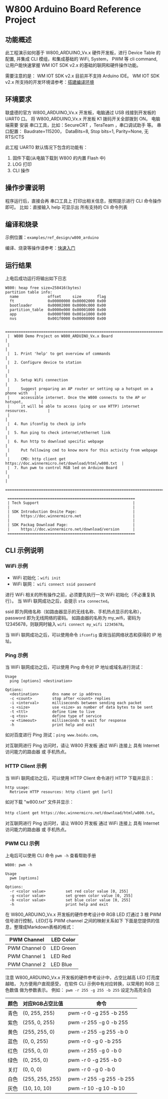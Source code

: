 # W800 Arduino Board Reference Project

## 功能概述

此工程演示如何基于 W800_ARDUINO_Vx.x 硬件开发板，进行 Device Table 的配置, 并集成 CLI 模组，和集成基础的 WiFi, System， PWM 等 cli command, 
让用户能快速掌握 WM IOT SDK v2.x 的基础的联网和硬件操作功能。

需要注意的是：
WM IOT SDK v2.x 目前并不支持 Arduino IDE。
WM IOT SDK v2.x 所支持的开发环境请参考：[搭建编译环境](https://doc.winnermicro.net/w800/zh_CN/2.2-beta.2/get_started/index.html#compiling-environment)


## 环境要求

联盛德的官方 W800_ARDUINO_Vx.x 开发板，电脑通过 USB 线接到开发板的 UART0 口。
将 W800_ARDUINO_Vx.x 开发板 K1 拨码开关全部拨到 ON。
电脑端需要 安装 串口工具，比如：SecureCRT ，TeraTeam ，串口调试助手 等。
串口配置： Baudrate=115200， DataBits=8,   Stop bits=1,  Parity=None,   无 RTS/CTS

此工程 UART0 默认情况下包含的功能有：
1. 固件下载(从电脑下载到 W800 的内置 Flash 中)
2. LOG 打印
3. CLI 操作

## 操作步骤说明

程序运行后，直接会再 串口工具上 打印出相关信息，按照提示进行 CLI 命令操作即可。
比如：直接输入 help 可显示出 所有支持的 Cli 命令列表

## 编译和烧录

示例位置：`examples/ref_design/w800_arduino`

编译、烧录等操作请参考：[快速入门](https://doc.winnermicro.net/w800/zh_CN/2.2-beta.2/get_started/index.html)

## 运行结果

上电后成功运行将输出如下日志

```
W800: heap free size=258416(bytes)
partition table info:
  name             offset     size       flag
  ft               0x00000000 0x00002000 0x00
  bootloader       0x00002000 0x0000c000 0x00
  partition_table  0x0000e000 0x00001000 0x00
  app              0x0000f000 0x001e1000 0x00
  nvs              0x001f0000 0x00008000 0x00

 ================================================================================
 |  W800 Demo Project on W800_ARDUINO_Vx.x Board                                |
 |                                                                              |
 |  1. Print 'help' to get overview of commands                                 |
 |  2. Configure device to station                                              |
 |                                                                              |
 |  3. Setup WiFi connection                                                    |
 |     Suggest preparing an AP router or setting up a hotspot on a phone with   |
 |     accessible internet. Once the W800 connects to the AP or hotspot,        |
 |     it will be able to access (ping or use HTTP) internet resources.         |
 |                                                                              |
 |  4. Run ifconfig to check ip info                                            |
 |  5. Run ping to check internet/ethernet link                                 |
 |  6. Run http to download specific webpage                                    |
 |     Put following cmd to know more for this activity from webpage            |
 |     CMD: http client get https://doc.winnermicro.net/download/html/w800.txt  |
 |  7. Run pwm to control RGB led on Arduino Board                              |
 |                                                                              |
 ================================================================================

 =========================================================
 | Tech Support                                          |
 |                                                       |
 | SDK Introduction Onsite Page:                         |
 |     https://doc.winnermicro.net                       |
 |                                                       |
 | SDK Packag Download Page:                             |
 |     https://doc.winnermicro.net/download/version      |
 =========================================================
```

## CLI 示例说明
### WiFi 示例

- WiFi 初始化：`wifi init`
- WiFi 联网： `wifi connect ssid password`

进行 WiFi 相关的所有操作之前，必须要先执行一次 WiFi 初始化（不必重复执行）。
当 WiFi 联网成功之后，会提示 `sta connected`。

ssid 即为网络名称（如路由器显示的无线名称、手机热点显示的名称），password 即为无线网络的密码。
如路由器的名称为 my_wifi，密码为 12345678，则联网时输入 `wifi connect my_wifi 12345678`。

当 WiFi 联网成功之后，可以使用命令 `ifconfig` 查询当前网络状态和获得的 IP 地址。

### Ping 示例

当 WiFi 联网成功之后，可以使用 Ping 命令对 IP 地址或域名进行测试：

```
Usage
  ping [options] <destination>

Options:
  <destination>      dns name or ip address
  -c <count>         stop after <count> replies
  -i <interval>      milliseconds between sending each packet
  -s <size>          use <size> as number of data bytes to be sent
  -t <ttl>           define time to live
  -q <tos>           define type of service
  -w <timeout>       milliseconds to wait for response
  -h                 print help and exit
```

如对百度进行 Ping 测试：`ping www.baidu.com`。

对互联网进行 Ping 访问时，请让 W800 开发板 通过 WiFi 连接上 具有 Internet 访问能力的路由器 或 手机热点。

### HTTP Client 示例

当 WiFi 联网成功之后，可以使用 HTTP Client 命令进行 HTTP 下载并显示：

```
http usage:
  Retrieve HTTP resources: http client get [url]
```

如对下载 "w800.txt" 文件并显示：

`http client get https://doc.winnermicro.net/download/html/w800.txt`。

对互联网进行 Ping 访问时，请让 W800 开发板 通过 WiFi 连接上 具有 Internet 访问能力的路由器 或 手机热点。


### PWM CLI 示例

上电后可以使用 CLI 命令 `pwm -h` 查看帮助手册
```
W800: pwm -h

Usage
  pwm [options]

Options:
  -r <color value>         set red color value [0, 255]
  -g <color value>         set green color value [0, 255]
  -b <color value>         set blue color value [0, 255]
  -h                       print help and exit
```

在 W800_ARDUINO_Vx.x 开发板的硬件参考设计中 RGB LED 灯通过 3 根 PWM 信号进行控制，LED灯与 PWM channel 之间的映射关系如下
下面是您提供的信息，整理成Markdown表格的格式：

| PWM Channel | LED Color |
|-------------|-----------|
| PWM Channel 0 | LED Green |
| PWM Channel 1 | LED Red   |
| PWM Channel 2 | LED Blue |

注意 W800_ARDUINO_Vx.x 开发板的硬件参考设计中，占空比越高 LED 灯亮度越暗，
为方便用户直观感受， 在软件 CLI 示例中有对应转换，以常用的 RGB 三色数值 做为参数表示。
例如： `pwm -r 255 -g 255 -b 255` 设定为高亮全白

| 颜色   |    对应RGB占空比值     | 命令                                   |
| ------ | ---------------------- | -------------------------------------- |
| 青色   | (0, 255, 255)          | pwm -r 0 -g 255 -b 255                 |
| 紫色   | (255, 0, 255)          | pwm -r 255 -g 0 -b 255                 |
| 黄色   | (255, 255, 0)          | pwm -r 255 -g 255 -b 0                 |
| 蓝色   | (0, 0, 255)            | pwm -r 0 -g 0 -b 255                   |
| 红色   | (255, 0, 0)            | pwm -r 255 -g 0 -b 0                   |
| 绿色   | (0, 255, 0)            | pwm -r 0 -g 255 -b 0                   |
| 关灯   | (0, 0, 0)              | pwm -r 0 -g 0 -b 0                     |
| 白色   | (255, 255, 255)        | pwm -r 255 -g 255 -b 255               |
| 灰色   | (10, 10, 10)           | pwm -r 10 -g 10 -b 10                  |

